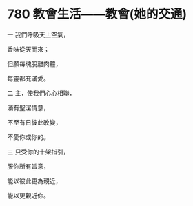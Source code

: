 # 780 教會生活――教會(她的交通)

一 我們呼吸天上空氣，

香味從天而來；

但願每魂脫離肉體，

每靈都充滿愛。

二 主，使我們心心相聯，

滿有聖潔情意，

不至有日彼此改變，

不愛你或你的。

三 只受你的十架指引，

服你所有旨意，

能以彼此更為親近，

能以更親近你。

